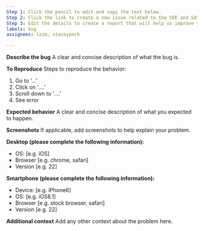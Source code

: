 ```yaml
---
Step 1: Click the pencil to edit and copy the text below. 
Step 2: Click the link to create a new issue related to the SEE and SAY guides https://github.com/lzim/teampsd/issues/new.
Step 3: Edit the details to create a report that will help us improve the SAY and SEE guides.
labels: bug
assignees: lzim, staceypark

---
```


**Describe the bug**
A clear and concise description of what the bug is.

**To Reproduce**
Steps to reproduce the behavior:
1. Go to '...'
2. Click on '....'
3. Scroll down to '....'
4. See error

**Expected behavior**
A clear and concise description of what you expected to happen.

**Screenshots**
If applicable, add screenshots to help explain your problem.

**Desktop (please complete the following information):**
 - OS: [e.g. iOS]
 - Browser [e.g. chrome, safari]
 - Version [e.g. 22]

**Smartphone (please complete the following information):**
 - Device: [e.g. iPhone6]
 - OS: [e.g. iOS8.1]
 - Browser [e.g. stock browser, safari]
 - Version [e.g. 22]

**Additional context**
Add any other context about the problem here.
